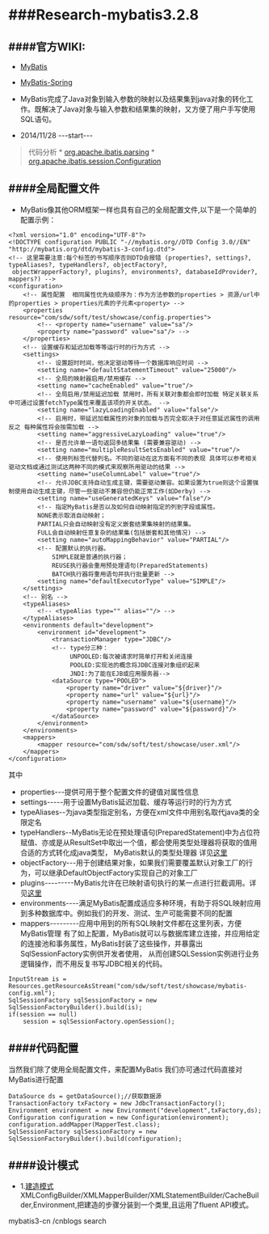 ###Research-mybatis3.2.8
=====================
####官方WIKI:
------------
* [MyBatis](http://mybatis.github.io/mybatis-3/)
* [MyBatis-Spring](http://mybatis.github.io/spring/)

* MyBatis完成了Java对象到输入参数的映射以及结果集到java对象的转化工作。既解决了Java对象与输入参数和结果集的映射，又方便了用户手写使用SQL语句。
* 2014/11/28 ---start---
> 代码分析
	* [org.apache.ibatis.parsing](https://github.com/sdw2330976/Research-mybatis3.2.8/tree/master/mydoc/parsing.md)
	* [org.apache.ibatis.session.Configuration](https://github.com/sdw2330976/Research-mybatis3.2.8/tree/master/mydoc/configuration.md)

####全局配置文件 
---------------
* MyBatis像其他ORM框架一样也具有自己的全局配置文件,以下是一个简单的配置示例：

```
<?xml version="1.0" encoding="UTF-8"?>
<!DOCTYPE configuration PUBLIC "-//mybatis.org//DTD Config 3.0//EN" "http://mybatis.org/dtd/mybatis-3-config.dtd">
<!-- 这里需要注意:每个标签的书写顺序否则DTD会报错 (properties?, settings?, typeAliases?, typeHandlers?, objectFactory?, 
 objectWrapperFactory?, plugins?, environments?, databaseIdProvider?, mappers?) -->
<configuration>
 	<!-- 属性配置  相同属性优先级顺序为：作为方法参数的properties > 资源/url中的properties > properties元素的子元素<property> -->
	<properties resource="com/sdw/soft/test/showcase/config.properties">
		<!-- <property name="username" value="sa"/>
		<property name="password" value="sa"/> -->
	</properties>
	<!-- 设置缓存和延迟加载等等运行时的行为方式 -->
	<settings>
		<!-- 设置超时时间，他决定驱动等待一个数据库响应时间 -->
		<setting name="defaultStatementTimeout" value="25000"/>
		<!-- 全局的映射器启用/禁用缓存 -->
		<setting name="cacheEnabled" value="true"/>
		<!-- 全局启用/禁用延迟加载 禁用时，所有关联对象都会即时加载 特定关联关系中可通过设置fetchType属性来覆盖该项的开关状态。 -->
		<setting name="lazyLoadingEnabled" value="false"/>
		<!-- 启用时，带延迟加载属性的对象的加载与否完全取决于对任意延迟属性的调用 反之 每种属性将会按需加载 -->
		<setting name="aggressiveLazyLoading" value="true"/>
		<!-- 是否允许单一语句返回多结果集 (需要兼容驱动) -->
		<setting name="multipleResultSetsEnabled" value="true"/>
		<!-- 使用列标签代替列名。不同的驱动在这方面有不同的表现 具体可以参考相关驱动文档或通过测试这两种不同的模式来观察所用驱动的结果 -->
		<setting name="useColumnLabel" value="true"/>
		<!-- 允许JDBC支持自动生成主键，需要驱动兼容。如果设置为true则这个设置强制使用自动生成主键，尽管一些驱动不兼容但仍能正常工作(如Derby) -->
		<setting name="useGeneratedKeys" value="false"/>
		<!-- 指定MyBatis是否以及如何自动映射指定的列到字段或属性。
		NONE表示取消自动映射；
		PARTIAL只会自动映射没有定义嵌套结果集映射的结果集。
		FULL会自动映射任意复杂的结果集(包括嵌套和其他情况) -->
		<setting name="autoMappingBehavior" value="PARTIAL"/>
		<!-- 配置默认的执行器。
		    SIMPLE就是普通的执行器；
		    REUSE执行器会重用预处理语句(PreparedStatements)
		    BATCH执行器将重用语句并执行批量更新 -->
		<setting name="defaultExecutorType" value="SIMPLE"/>
	</settings>
	<!-- 别名 -->
	<typeAliases>
		<!-- <typeAlias type="" alias=""/> -->
	</typeAliases>	
	<environments default="development">
		<environment id="development">
			<transactionManager type="JDBC"/>
			<!-- type分三种：
			     UNPOOLED:每次被请求时简单打开和关闭连接 
			     POOLED:实现池的概念将JDBC连接对象组织起来
			     JNDI:为了能在EJB或应用服务器-->
			<dataSource type="POOLED">
				<property name="driver" value="${driver}"/>
				<property name="url" value="${url}"/>
				<property name="username" value="${username}"/>
				<property name="password" value="${password}"/>
			</dataSource>
		</environment>
	</environments>
	<mappers>
		<mapper resource="com/sdw/soft/test/showcase/user.xml"/>
	</mappers>
</configuration>
```
其中
* properties---提供可用于整个配置文件的键值对属性信息
* settings-----用于设置MyBatis延迟加载、缓存等运行时的行为方式
* typeAliases--为java类型指定别名，方便在xml文件中用别名取代java类的全限定名
* typeHandlers--MyBatis无论在预处理语句(PreparedStatement)中为占位符赋值、亦或是从ResultSet中取出一个值，都会使用类型处理器将获取的值用合适的方式转化成java类型，
   MyBatis默认的类型处理器 详见[这里](http://mybatis.github.io/mybatis-3/zh/configuration.html#typeHandlers)
* objectFactory---用于创建结果对象，如果我们需要覆盖默认对象工厂的行为，可以继承DefaultObjectFactory实现自己的对象工厂
* plugins---------MyBatis允许在已映射语句执行的某一点进行拦截调用。详见[这里](http://mybatis.github.io/mybatis-3/zh/configuration.html#plugins)
* environments----满足MyBatis配置成适应多种环境，有助于将SQL映射应用到多种数据库中。例如我们的开发、测试、生产可能需要不同的配置
* mappers---------应用中用到的所有SQL映射文件都在这里列表，方便MyBatis管理
有了如上配置，MyBatis就可以与数据库建立连接，并应用给定的连接池和事务属性，MyBatis封装了这些操作，并暴露出SqlSessionFactory实例供开发者使用，
从而创建SQLSession实例进行业务逻辑操作，而不用反复书写JDBC相关的代码。

```
InputStream is = Resources.getResourceAsStream("com/sdw/soft/test/showcase/mybatis-config.xml");
SqlSessionFactory sqlSessionFactory = new SqlSessionFactoryBuilder().build(is);
if(session == null)
	session = sqlSessionFactory.openSession();
```
####代码配置
------------
当然我们除了使用全局配置文件，来配置MyBatis 我们亦可通过代码直接对MyBatis进行配置
```
DataSource ds = getDataSource();//获取数据源
TransactionFactory txFactory = new JdbcTransactionFactory();
Environment environment = new Environment("development",txFactory,ds);
Configuration configuration = new Configuration(environment);
configuration.addMapper(MapperTest.class);
SqlSessionFactory sqlSessionFactory = new SqlSessionFactoryBuilder().build(configuration);
```

####设计模式
------------
* 1.[建造模式](https://github.com/sdw2330976/Research-mybatis3.2.8/tree/master/mydoc/designPattern/builder.md)XMLConfigBuilder/XMLMapperBuilder/XMLStatementBuilder/CacheBuilder,Environment,把建造的步骤分装到一个类里,且运用了fluent API模式。

mybatis3-cn /cnblogs search
